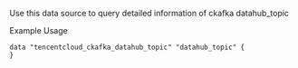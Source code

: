 Use this data source to query detailed information of ckafka datahub_topic

Example Usage

```hcl
data "tencentcloud_ckafka_datahub_topic" "datahub_topic" {
}
```